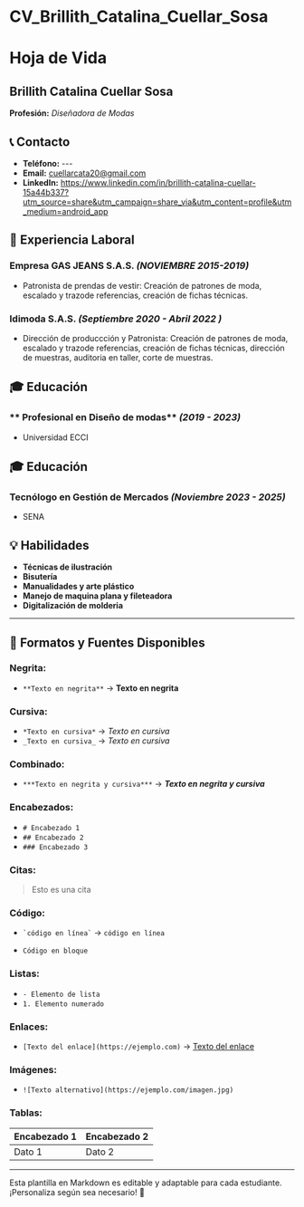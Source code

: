 # CV_Brillith_Catalina_Cuellar_Sosa
# Hoja de Vida

## Brillith Catalina Cuellar Sosa
**Profesión:** _Diseñadora de Modas_

## 📞 Contacto
- **Teléfono:** ---
- **Email:** cuellarcata20@gmail.com
- **LinkedIn:** https://www.linkedin.com/in/brillith-catalina-cuellar-15a44b337?utm_source=share&utm_campaign=share_via&utm_content=profile&utm_medium=android_app

## 🏢 Experiencia Laboral
### **Empresa GAS JEANS S.A.S.** _(NOVIEMBRE 2015-2019)_
- Patronista de prendas de vestir: Creación de patrones de moda, escalado y trazode referencias, creación de fichas técnicas.

### **Idimoda S.A.S.** _(Septiembre 2020 - Abril 2022 )_
- Dirección de produccción y Patronista: Creación de patrones de moda, escalado y trazode referencias, creación de fichas técnicas, dirección de muestras, auditoria en taller, corte de muestras.

## 🎓 Educación
### ** Profesional en Diseño de modas** _(2019 - 2023)_
- Universidad ECCI

## 🎓 Educación
### **Tecnólogo en Gestión de Mercados** _(Noviembre 2023 - 2025)_
- SENA

## 💡 Habilidades
- **Técnicas de ilustración**
- **Bisutería**
- **Manualidades y arte plástico**
- **Manejo de maquina plana y fileteadora**
- **Digitalización de molderia**

---

## 🎨 Formatos y Fuentes Disponibles

### **Negrita:**
- `**Texto en negrita**` → **Texto en negrita**

### **Cursiva:**
- `*Texto en cursiva*` → *Texto en cursiva*
- `_Texto en cursiva_` → _Texto en cursiva_

### **Combinado:**
- `***Texto en negrita y cursiva***` → ***Texto en negrita y cursiva***

### **Encabezados:**
- `# Encabezado 1`
- `## Encabezado 2`
- `### Encabezado 3`

### **Citas:**
> Esto es una cita

### **Código:**
- `` `código en línea` `` → `código en línea`
- ```
  Código en bloque
  ```

### **Listas:**
- `- Elemento de lista`
- `1. Elemento numerado`

### **Enlaces:**
- `[Texto del enlace](https://ejemplo.com)` → [Texto del enlace](https://ejemplo.com)

### **Imágenes:**
- `![Texto alternativo](https://ejemplo.com/imagen.jpg)`

### **Tablas:**
| Encabezado 1 | Encabezado 2 |
|-------------|-------------|
| Dato 1     | Dato 2      |

---

Esta plantilla en Markdown es editable y adaptable para cada estudiante. ¡Personaliza según sea necesario! 🎯

